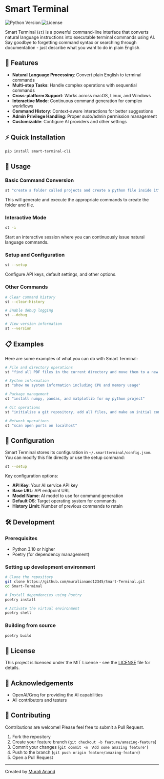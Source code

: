 # Smart Terminal

![Python Version](https://img.shields.io/badge/python-3.10%2B-blue)
![License](https://img.shields.io/badge/license-MIT-green)

Smart Terminal (`st`) is a powerful command-line interface that converts natural language instructions into executable terminal commands using AI. Say goodbye to forgetting command syntax or searching through documentation - just describe what you want to do in plain English.

## 🚀 Features

- **Natural Language Processing**: Convert plain English to terminal commands
- **Multi-step Tasks**: Handle complex operations with sequential commands
- **Cross-platform Support**: Works across macOS, Linux, and Windows
- **Interactive Mode**: Continuous command generation for complex workflows
- **Command History**: Context-aware interactions for better suggestions
- **Admin Privilege Handling**: Proper sudo/admin permission management
- **Customizable**: Configure AI providers and other settings

## ⚡ Quick Installation

```bash
pip install smart-terminal-cli
```

## 📖 Usage

### Basic Command Conversion

```bash
st "create a folder called projects and create a python file inside it"
```

This will generate and execute the appropriate commands to create the folder and file.

### Interactive Mode

```bash
st -i
```

Start an interactive session where you can continuously issue natural language commands.

### Setup and Configuration

```bash
st --setup
```

Configure API keys, default settings, and other options.

### Other Commands

```bash
# Clear command history
st --clear-history

# Enable debug logging
st --debug

# View version information
st --version
```

## 📋 Examples

Here are some examples of what you can do with Smart Terminal:

```bash
# File and directory operations
st "find all PDF files in the current directory and move them to a new folder called documents"

# System information
st "show me system information including CPU and memory usage"

# Package management
st "install numpy, pandas, and matplotlib for my python project"

# Git operations
st "initialize a git repository, add all files, and make an initial commit"

# Network operations
st "scan open ports on localhost"
```

## 🔧 Configuration

Smart Terminal stores its configuration in `~/.smartterminal/config.json`. You can modify this file directly or use the setup command:

```bash
st --setup
```

Key configuration options:

- **API Key**: Your AI service API key
- **Base URL**: API endpoint URL
- **Model Name**: AI model to use for command generation
- **Default OS**: Target operating system for commands
- **History Limit**: Number of previous commands to retain

## 🛠️ Development

### Prerequisites

- Python 3.10 or higher
- Poetry (for dependency management)

### Setting up development environment

```bash
# Clone the repository
git clone https://github.com/muralianand12345/Smart-Terminal.git
cd Smart-Terminal

# Install dependencies using Poetry
poetry install

# Activate the virtual environment
poetry shell
```

### Building from source

```bash
poetry build
```

## 📜 License

This project is licensed under the MIT License - see the [LICENSE](LICENSE) file for details.

## 🙏 Acknowledgements

- OpenAI/Groq for providing the AI capabilities
- All contributors and testers

## 🤝 Contributing

Contributions are welcome! Please feel free to submit a Pull Request.

1. Fork the repository
2. Create your feature branch (`git checkout -b feature/amazing-feature`)
3. Commit your changes (`git commit -m 'Add some amazing feature'`)
4. Push to the branch (`git push origin feature/amazing-feature`)
5. Open a Pull Request

---

Created by [Murali Anand](https://github.com/muralianand12345)